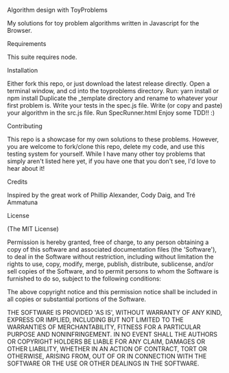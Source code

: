 Algorithm design with ToyProblems

My solutions for toy problem algorithms written in Javascript for the Browser.

Requirements

This suite requires node.

Installation

Either fork this repo, or just download the latest release directly. Open a terminal window, and cd into the toyproblems directory. Run: yarn install or npm install Duplicate the _template directory and rename to whatever your first problem is. Write your tests in the spec.js file. Write (or copy and paste) your algorithm in the src.js file. Run SpecRunner.html Enjoy some TDD!! :)

Contributing

This repo is a showcase for my own solutions to these problems. However, you are welcome to fork/clone this repo, delete my code, and use this testing system for yourself. While I have many other toy problems that simply aren't listed here yet, if you have one that you don't see, I'd love to hear about it!

Credits

Inspired by the great work of Phillip Alexander, Cody Daig, and Tré Ammatuna

License

(The MIT License)

Permission is hereby granted, free of charge, to any person obtaining a copy of this software and associated documentation files (the 'Software'), to deal in the Software without restriction, including without limitation the rights to use, copy, modify, merge, publish, distribute, sublicense, and/or sell copies of the Software, and to permit persons to whom the Software is furnished to do so, subject to the following conditions:

The above copyright notice and this permission notice shall be included in all copies or substantial portions of the Software.

THE SOFTWARE IS PROVIDED 'AS IS', WITHOUT WARRANTY OF ANY KIND, EXPRESS OR IMPLIED, INCLUDING BUT NOT LIMITED TO THE WARRANTIES OF MERCHANTABILITY, FITNESS FOR A PARTICULAR PURPOSE AND NONINFRINGEMENT. IN NO EVENT SHALL THE AUTHORS OR COPYRIGHT HOLDERS BE LIABLE FOR ANY CLAIM, DAMAGES OR OTHER LIABILITY, WHETHER IN AN ACTION OF CONTRACT, TORT OR OTHERWISE, ARISING FROM, OUT OF OR IN CONNECTION WITH THE SOFTWARE OR THE USE OR OTHER DEALINGS IN THE SOFTWARE.

